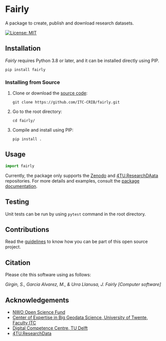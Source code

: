 # Fairly
A package to create, publish and download research datasets.

[![License: MIT](https://img.shields.io/badge/License-MIT-yellow.svg)](https://opensource.org/licenses/MIT)

## Installation

*Fairly* requires Python 3.8 or later, and it can be installed directly using PIP.

```shell
pip install fairly
```

### Installing from Source

1. Clone or download the [source code](https://github.com/ITC-CRIB/JupyterFAIR):
   
    ```shell
    git clone https://github.com/ITC-CRIB/fairly.git
    ```

2. Go to the root directory:
    ```shell
    cd fairly/
    ```

3. Compile and install using PIP:


    ```shell
    pip install .
    ```

## Usage

```python
import fairly
```

Currently, the package only supports the [Zenodo](https://zenodo.org/) and [4TU.ResearchDAata](https://data.4tu.nl/) repositories. For more details and examples, consult the [package documentation](https://jupyterfair.readthedocs.io/en/latest/package/installation.html).

## Testing

Unit tests can be run by using `pytest` command in the root directory.

## Contributions

Read the [guidelines](CONTRIBUTING.md) to know how you can be part of this open source project.

## Citation
Please cite this software using as follows:

*Girgin, S., Garcia Alvarez, M., & Urra Llanusa, J. Fairly [Computer software]*

## Acknowledgements

- [NWO Open Science Fund](https://www.nwo.nl/en/researchprogrammes/open-science/open-science-fund/)
- [Center of Expertise in Big Geodata Science, University of Twente, Faculty ITC](https://itc.nl/big-geodata/)
- [Digital Competence Centre, TU Delft](https://dcc.tudelft.nl/)
- [4TU.ResearchData](https://data.4tu.nl/)